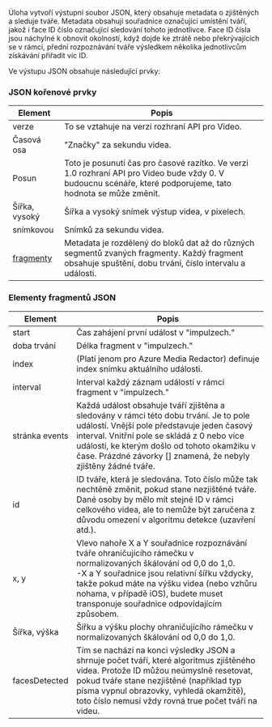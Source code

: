 Úloha vytvoří výstupní soubor JSON, který obsahuje metadata o zjištěných a sleduje tváře. Metadata obsahují souřadnice označující umístění tváří, jakož i face ID číslo označující sledování tohoto jednotlivce. Face ID čísla jsou náchylné k obnovit okolností, když dojde ke ztrátě nebo překrývajících se v rámci, přední rozpoznávání tváře výsledkem několika jednotlivcům získávání přiřadit víc ID.

Ve výstupu JSON obsahuje následující prvky:

### <a name="root-json-elements"></a>JSON kořenové prvky

| Element | Popis |
| --- | --- |
| verze |To se vztahuje na verzi rozhraní API pro Video. |
| Časová osa |"Značky" za sekundu videa. |
| Posun |Toto je posunutí čas pro časové razítko. Ve verzi 1.0 rozhraní API pro Video bude vždy 0. V budoucnu scénáře, které podporujeme, tato hodnota se může změnit. |
| Šířka, vysoký |Šířka a vysoký snímek výstup videa, v pixelech.|
| snímkovou |Snímků za sekundu videa. |
| [fragmenty](#fragments-json-elements) |Metadata je rozdělený do bloků dat až do různých segmentů zvaných fragmenty. Každý fragment obsahuje spuštění, dobu trvání, číslo intervalu a události. |

### <a name="fragments-json-elements"></a>Elementy fragmentů JSON

|Element|Popis|
|---|---|
| start |Čas zahájení první událost v "impulzech." |
| doba trvání |Délka fragment v "impulzech." |
| index | (Platí jenom pro Azure Media Redactor) definuje index snímku aktuálního události. |
| interval |Interval každý záznam událostí v rámci fragment v "impulzech." |
| stránka events |Každá událost obsahuje tváří zjištěna a sledovány v rámci této dobu trvání. Je to pole událostí. Vnější pole představuje jeden časový interval. Vnitřní pole se skládá z 0 nebo více událostí, ke kterým došlo od tohoto okamžiku v čase. Prázdné závorky [] znamená, že nebyly zjištěny žádné tváře. |
| id |ID tváře, která je sledována. Toto číslo může tak nechtěně změnit, pokud stane nezjištěné tváře. Dané osoby by mělo mít stejné ID v rámci celkového videa, ale to nemůže být zaručena z důvodu omezení v algoritmu detekce (uzavření atd.). |
| x, y |Vlevo nahoře X a Y souřadnice rozpoznávání tváře ohraničujícího rámečku v normalizovaných škálování od 0,0 do 1,0. <br/>-X a Y souřadnice jsou relativní šířku vždycky, takže pokud máte na výšku videa (nebo vzhůru nohama, v případě iOS), budete muset transponuje souřadnice odpovídajícím způsobem. |
| Šířka, výška |Šířku a výšku plochy ohraničujícího rámečku v normalizovaných škálování od 0,0 do 1,0. |
| facesDetected |Tím se nachází na konci výsledky JSON a shrnuje počet tváří, které algoritmus zjištěného videa. Protože ID můžou neúmyslně resetovat, pokud tváře stane nezjištěné (například typ písma vypnul obrazovky, vyhledá okamžitě), toto číslo nemusí vždy rovná true počet tváří na videu. |
